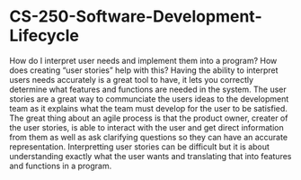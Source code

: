 # CS-250-Software-Development-Lifecycle

How do I interpret user needs and implement them into a program? How does creating “user stories” help with this?
Having the ability to interpret users needs accurately is a great tool to have, it lets you correctly determine what features and functions are needed in the system. The user stories are a great way to communciate the users ideas to the development team as it explains what the team must develop for the user to be satisfied. The great thing about an agile process is that the product owner, creater of the user stories, is able to interact with the user and get direct information from them as well as ask clarifying questions so they can have an accurate representation. Interpretting user stories can be difficult but it is about understanding exactly what the user wants and translating that into features and functions in a program.

